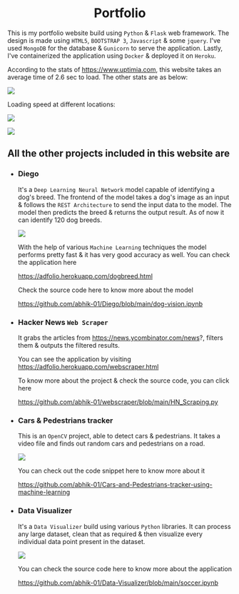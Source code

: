 <h1 align='center'>Portfolio</h1>

This is my portfolio website build using `Python` & `Flask` web framework.
The design is made using `HTML5`, `BOOTSTRAP 3`, `Javascript` & some `jquery`.
I've used `MongoDB` for the database & `Gunicorn` to serve the application.
Lastly, I've containerized the application using `Docker` & deployed it on `Heroku`.

According to the stats of https://www.uptimia.com, this website takes an average time of 2.6 sec to load.
The other stats are as below:

![](https://drive.google.com/uc?export=view&id=1X2HKfyeponyB8Ue81HphTmU10Mr2K1T_)

Loading speed at different locations:

![](https://drive.google.com/uc?export=view&id=1F08E8SBl2O8WHkcPoWts2C3kTGaD8X4x)

![](https://drive.google.com/uc?export=view&id=1bAaE1_VaakHc3NKAMht8GgCNAgy8EeOv)

## All the other projects included in this website are

* ### Diego

  It's a `Deep Learning Neural Network` model capable of identifying a dog's breed.
  The frontend of the model takes a dog's image as an input & follows the `REST Architecture`
  to send the input data to the model. The model then predicts the breed & returns the output result.
  As of now it can identify 120 dog breeds.
  
  ![](https://drive.google.com/uc?export=view&id=1scOOYB2EET20qnXzouhAC8rE8Y65t48k)
  
  With the help of various `Machine Learning` techniques the model performs pretty fast
  & it has very good accuracy as well.
  You can check the application here
  
  https://adfolio.herokuapp.com/dogbreed.html 
  
  Check the source code here to know more about the model
  
  https://github.com/abhik-01/Diego/blob/main/dog-vision.ipynb
  
* ### Hacker News `Web Scraper`

  It grabs the articles from https://news.ycombinator.com/news?, filters them &
  outputs the filtered results.
  
  You can see the application by visiting https://adfolio.herokuapp.com/webscraper.html
  
  To know more about the project & check the source code, you can click here
  
  https://github.com/abhik-01/webscraper/blob/main/HN_Scraping.py
  
* ### Cars & Pedestrians tracker

  This is an `OpenCV` project, able to detect cars & pedestrians. It takes a video file and
  finds out random cars and pedestrians on a road.
  
  ![](https://drive.google.com/uc?export=view&id=1-CVJExONC9YaL6MnuLdoZkh_bRjXQ9sq)
  
  You can check out the code snippet here to know more about it
  
  https://github.com/abhik-01/Cars-and-Pedestrians-tracker-using-machine-learning

* ### Data Visualizer

  It's a `Data Visualizer` build using various `Python` libraries. It can process any large
  dataset, clean that as required & then visualize every individual data point present in the dataset.
  
  ![](https://drive.google.com/uc?export=view&id=1GLDxm6Vs4UCeLs1zG3jHcI-57C86fnh0)
  
  You can check the source code here to know more about the application
  
  https://github.com/abhik-01/Data-Visualizer/blob/main/soccer.ipynb
  
